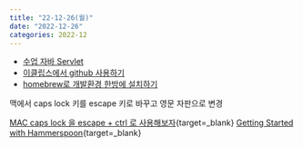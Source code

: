 ```yaml
---
title: "22-12-26(월)"
date: "2022-12-26"
categories: 2022-12
---
```


- [수업 자바 Servlet](22_12_27_06_49_11.md)
- [이클립스에서 github 사용하기](22_12_27_06_53_48.md)
- [homebrew로 개발환경 한방에 설치하기](22_12_27_06_55_44.md)

맥에서 caps lock 키를 escape 키로 바꾸고 영문 자판으로 변경

[MAC caps lock 을 escape + ctrl 로 사용해보자](https://leedo1982.github.io/wiki/ESC_CTRL_CAPSLOCK/){target=_blank}
[Getting Started with Hammerspoon](https://www.hammerspoon.org/go/){target=_blank}



